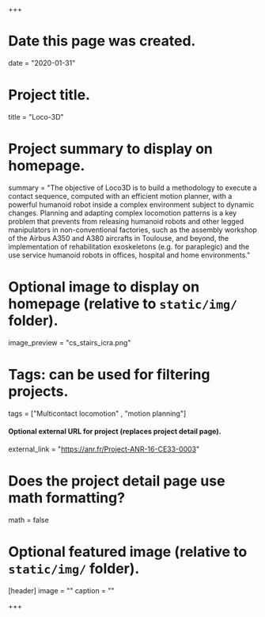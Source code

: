+++
# Date this page was created.
date = "2020-01-31"

# Project title.
title = "Loco-3D"

# Project summary to display on homepage.
summary = "The objective of Loco3D is to build a methodology to execute a contact sequence, computed with an efficient motion planner, with a powerful humanoid robot inside a complex environment subject to dynamic changes. Planning and adapting complex locomotion patterns is a key problem that prevents from releasing humanoid robots and other legged manipulators in non-conventional factories, such as the assembly workshop of the Airbus A350 and A380 aircrafts in Toulouse, and beyond, the implementation of rehabilitation exoskeletons (e.g. for paraplegic) and the use service humanoid robots in offices, hospital and home environments."

# Optional image to display on homepage (relative to `static/img/` folder).
image_preview = "cs_stairs_icra.png"

# Tags: can be used for filtering projects.
tags = ["Multicontact locomotion" , "motion planning"]

#### Optional external URL for project (replaces project detail page).
external_link = "https://anr.fr/Project-ANR-16-CE33-0003"

# Does the project detail page use math formatting?
math = false

# Optional featured image (relative to `static/img/` folder).
[header]
image = ""
caption = ""

+++

